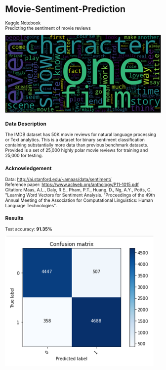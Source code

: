 # Movie-Sentiment-Prediction
[Kaggle Notebook](https://www.kaggle.com/ushashwat/movie-sentiment-prediction) </br>
Predicting the sentiment of movie reviews </br>


![Error!](https://github.com/ushashwat/Movie-Sentiment-Prediction/blob/master/word_cloud.png) </br>

### Data Description
The IMDB dataset has 50K movie reviews for natural language processing or Text analytics. This is a dataset for binary sentiment classification containing substantially more data than previous benchmark datasets. Provided is a set of 25,000 highly polar movie reviews for training and 25,000 for testing. </br>


### Acknowledgement
Data: http://ai.stanford.edu/~amaas/data/sentiment/ </br>
Reference paper: https://www.aclweb.org/anthology/P11-1015.pdf </br>
Citation: Maas, A.L., Daly, R.E., Pham, P.T., Huang, D., Ng, A.Y., Potts, C. "Learning Word Vectors for Sentiment Analysis. "Proceedings of the 49th Annual Meeting of the Association for Computational Linguistics: Human Language Technologies". </br>


### Results
Test accuracy: **91.35%** </br>


![Error!](https://github.com/ushashwat/Movie-Sentiment-Prediction/blob/master/confusion_matrix.png)
